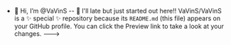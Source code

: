 - 👋 Hi, I’m @VaVinS
-- 🐞 l'll late but just started out here!!
VaVinS/VaVinS is a ✨ special ✨ repository because its `README.md` (this file) appears on your GitHub profile.
You can click the Preview link to take a look at your changes.
--->
